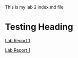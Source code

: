 This is my lab 2 index.md file

# Testing Heading

[Lab Report 1](lab-report-1-week-2.html)

[Lab Report 1](https://derekcheung11.github.io/<your-lab-reports-repo>/lab-report-1-week-2.html)